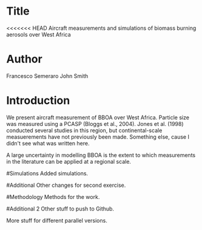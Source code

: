 # Title
<<<<<<< HEAD
Aircraft measurements and simulations of biomass burning aerosols over West Africa

# Author 
Francesco Semeraro
John Smith

# Introduction
We present aircraft measurement of BBOA over West Africa.
Particle size was measured using a PCASP (Bloggs et al., 2004).
Jones et al. (1998) conducted several studies in this region, but continental-scale measuerements have not previously been made.
Something else, cause I didn't see what was written here.

A large uncertainty in modelling  BBOA is the extent to which measurements in the literature can be applied at a regional scale.

#Simulations
Added simulations.

#Additional
Other changes for second exercise.

#Methodology
Methods for the work.

#Additional 2
Other stuff to push to Github.

More stuff for different parallel versions.